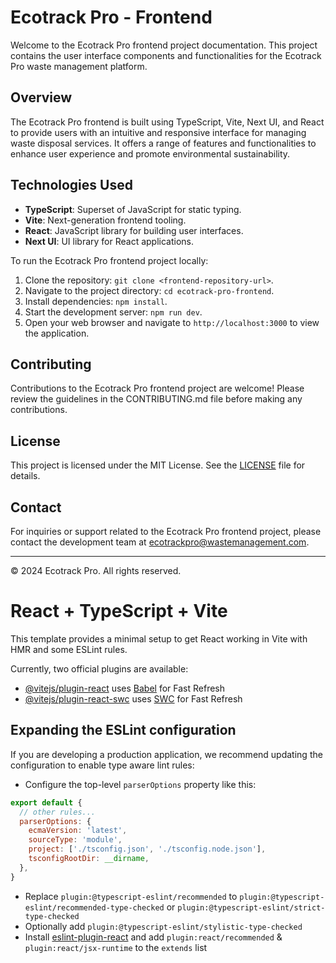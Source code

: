 # Ecotrack Pro - Frontend

Welcome to the Ecotrack Pro frontend project documentation. This project contains the user interface components and functionalities for the Ecotrack Pro waste management platform.

## Overview

The Ecotrack Pro frontend is built using TypeScript, Vite, Next UI, and React to provide users with an intuitive and responsive interface for managing waste disposal services. It offers a range of features and functionalities to enhance user experience and promote environmental sustainability.

## Technologies Used

- **TypeScript**: Superset of JavaScript for static typing.
- **Vite**: Next-generation frontend tooling.
- **React**: JavaScript library for building user interfaces.
- **Next UI**: UI library for React applications.

To run the Ecotrack Pro frontend project locally:

1. Clone the repository: `git clone <frontend-repository-url>`.
2. Navigate to the project directory: `cd ecotrack-pro-frontend`.
3. Install dependencies: `npm install`.
4. Start the development server: `npm run dev`.
5. Open your web browser and navigate to `http://localhost:3000` to view the application.

## Contributing

Contributions to the Ecotrack Pro frontend project are welcome! Please review the guidelines in the CONTRIBUTING.md file before making any contributions.

## License

This project is licensed under the MIT License. See the [LICENSE](LICENSE) file for details.

## Contact

For inquiries or support related to the Ecotrack Pro frontend project, please contact the development team at [ecotrackpro@wastemanagement.com](mailto:ecotrackpro@wastemanagement.com).

---

© 2024 Ecotrack Pro. All rights reserved.

# React + TypeScript + Vite

This template provides a minimal setup to get React working in Vite with HMR and some ESLint rules.

Currently, two official plugins are available:

- [@vitejs/plugin-react](https://github.com/vitejs/vite-plugin-react/blob/main/packages/plugin-react/README.md) uses [Babel](https://babeljs.io/) for Fast Refresh
- [@vitejs/plugin-react-swc](https://github.com/vitejs/vite-plugin-react-swc) uses [SWC](https://swc.rs/) for Fast Refresh

## Expanding the ESLint configuration

If you are developing a production application, we recommend updating the configuration to enable type aware lint rules:

- Configure the top-level `parserOptions` property like this:

```js
export default {
  // other rules...
  parserOptions: {
    ecmaVersion: 'latest',
    sourceType: 'module',
    project: ['./tsconfig.json', './tsconfig.node.json'],
    tsconfigRootDir: __dirname,
  },
}
```

- Replace `plugin:@typescript-eslint/recommended` to `plugin:@typescript-eslint/recommended-type-checked` or `plugin:@typescript-eslint/strict-type-checked`
- Optionally add `plugin:@typescript-eslint/stylistic-type-checked`
- Install [eslint-plugin-react](https://github.com/jsx-eslint/eslint-plugin-react) and add `plugin:react/recommended` & `plugin:react/jsx-runtime` to the `extends` list

